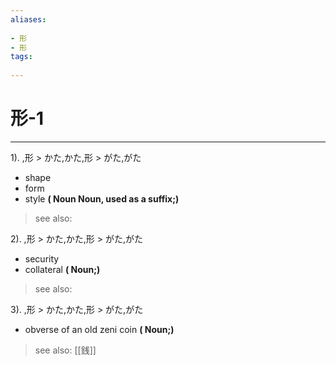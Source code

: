 ```yaml
---
aliases:
    
- 形
- 形
tags:
    
---
```


# 形-1
---
1).
,形 > かた,かた,形 > がた,がた

- shape
- form
- style
**( Noun Noun, used as a suffix;)**
> see also: 
            
2).
,形 > かた,かた,形 > がた,がた

- security
- collateral
**( Noun;)**
> see also: 
            
3).
,形 > かた,かた,形 > がた,がた

- obverse of an old zeni coin
**( Noun;)**
> see also:  [[銭]]
            